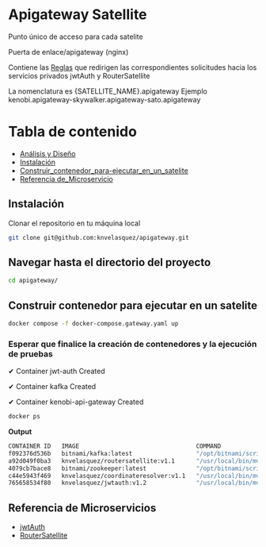 # Apigateway Satellite
Punto único de acceso para cada satelite

Puerta de enlace/apigateway (nginx)

Contiene las [Reglas](nginx.conf) que redirigen las correspondientes solicitudes hacia los servicios privados
jwtAuth y RouterSatellite

La nomenclatura es {SATELLITE_NAME}.apigateway
Ejemplo kenobi.apigateway-skywalker.apigateway-sato.apigateway

# Tabla de contenido

- [Análisis y Diseño](Readme2.md)
- [Instalación](#instalación)
- [Construir_contenedor_para-ejecutar_en_un_satelite](#construir-contenedor-para-ejecutar-en-un-satelite)
- [Referencia de_Microservicio](#referencia-de-microservicio)

## Instalación

Clonar el repositorio en tu máquina local

```bash
git clone git@github.com:knvelasquez/apigateway.git
```

## Navegar hasta el directorio del proyecto

```bash
cd apigateway/
```

## Construir contenedor para ejecutar en un satelite

```bash
docker compose -f docker-compose.gateway.yaml up
```

### Esperar que finalice la creación de contenedores y la ejecución de pruebas
✔ Container jwt-auth            Created

✔ Container kafka               Created

✔ Container kenobi-api-gateway  Created

```bash
docker ps
```
**Output**
```bash
CONTAINER ID   IMAGE                                 COMMAND                  CREATED              STATUS          PORTS                                       NAMES
f092376d536b   bitnami/kafka:latest                  "/opt/bitnami/script…"   About a minute ago   Up 16 seconds   0.0.0.0:9092->9092/tcp, :::9092->9092/tcp   kafka
a92d049f0ba3   knvelasquez/routersatellite:v1.1      "/usr/local/bin/mvn-…"   About a minute ago   Up 16 seconds                                               router-satellite
4079cb7bace8   bitnami/zookeeper:latest              "/opt/bitnami/script…"   2 minutes ago        Up 17 seconds   2181/tcp, 2888/tcp, 3888/tcp, 8080/tcp      zookeeper
c44e5943f469   knvelasquez/coordinateresolver:v1.1   "/usr/local/bin/mvn-…"   2 minutes ago        Up 17 seconds   0.0.0.0:9093->9093/tcp, :::9093->9093/tcp   coordinate-resolver
765658534f80   knvelasquez/jwtauth:v1.2              "/usr/local/bin/mvn-…"   6 hours ago          Up 17 seconds                                               jwt-auth
```


## Referencia de Microservicios
- [jwtAuth](https://github.com/knvelasquez/jwtauth)
- [RouterSatellite](https://github.com/knvelasquez/routersatellite)